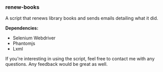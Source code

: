 ### renew-books
A script that renews library books and sends emails detailing what it did.

**Dependencies:**
* Selenium Webdriver
* Phantomjs
* Lxml

If you're interesting in using the script, feel free to contact me with any questions. Any feedback would be great as well.
